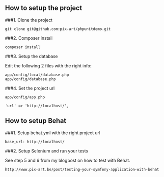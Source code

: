 ## How to setup the project

###1. Clone the project

    git clone git@github.com:pix-art/phpunitdemo.git


###2. Composer install

    composer install

###3. Setup the database

Edit the following 2 files with the right info:

    app/config/local/database.php
    app/config/database.php

###4. Set the project url


    app/config/app.php
    
    'url' => 'http://localhost/',

## How to setup Behat

###1. Setup behat.yml with the right project url
    
    base_url: http://localhost/
    
###2. Setup Selenium and run your tests

See step 5 and 6 from my blogpost on how to test with Behat.
    
    http://www.pix-art.be/post/testing-your-symfony-application-with-behat
    


